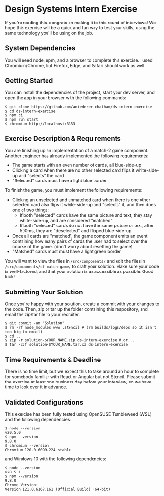 # Design Systems Intern Exercise

If you're reading this, congrats on making it to this round of interviews! We
hope this exercise will be a quick and fun way to test your skills, using the
same technology you'll be using on the job.

## System Dependencies

You will need node, npm, and a browser to complete this exercise. I used
Chromium/Chrome, but Firefox, Edge, and Safari should work as well.

## Getting Started

You can install the dependencies of the project, start your dev server, and open
the app in your browser with the following commands:

```
$ git clone https://github.com/aniederer-chatham/ds-intern-exercise
$ cd ds-intern-exercise
$ npm ci
$ npm run start
$ chromium http://localhost:3333
```

## Exercise Description & Requirements

You are finishing up an implementation of a match-2 game component. Another
engineer has already implemented the following requirements:

- The game starts with an even number of cards, all blue-side-up
- Clicking a card when there are no other selected card flips it white-side-up and "selects" the card
- "Selected" cards must have a light blue border

To finish the game, you must implement the following requirements:

- Clicking an unselected and unmatched card when there is one other selected card also flips it white-side-up and "selects" it, and then does one of two things:
  - If both "selected" cards have the same picture and text, they stay white-side-up, and are considered "matched"
  - If both "selected" cards do not have the same picture or text, after 500ms, they are "deselected" and flipped blue-side-up
- Once all cards are "matched", the game component emits an event containing how many pairs of cards the user had to select over the course of the game. (don't worry about resetting the game)
- "Matched" cards must must have a light green border

You will want to view the files in `/src/components/` and edit the files in
`/src/components/cf-match-game/` to craft your solution. Make sure your code is
well-factored, and that your solution is as accessible as possible. Good luck!

## Submitting Your Solution

Once you're happy with your solution, create a commit with your changes to the
code. Then, zip or tar up the folder containing this respository, and email the
zip/tar file to your recruiter.

```
$ git commit -am "Solution"
$ rm -rf node_modules www .stencil # (rm builds/logs/deps so it isn't too big to email)
$ cd ..
$ zip -r solution-$YOUR_NAME.zip ds-intern-exercise # or...
$ tar -cJf solution-$YOUR_NAME.tar.xz ds-intern-exercise
```

## Time Requirements & Deadline

There is no time limit, but we expect this to take around an hour to complete
for somebody familiar with React or Angular but not Stencil. Please submit the
exercise at least one business day before your interview, so we have time to
look over it in advance.

## Validated Configurations

This exercise has been fully tested using OpenSUSE Tumbleweed (WSL) and the
following dependencies:

```
$ node --version
v20.5.0
$ npm --version
9.8.0
$ chromium --version
Chromium 120.0.6099.224 stable
```

and Windows 10 with the following dependencies:

```
$ node --version
v20.5.1
$ npm --version
9.8.0
Chrome Version:
Version 121.0.6167.161 (Official Build) (64-bit)
```
